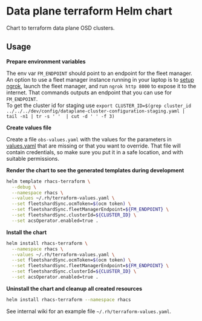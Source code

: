 # Data plane terraform Helm chart

Chart to terraform data plane OSD clusters.

## Usage

**Prepare environment variables**

The env var `FM_ENDPOINT` should point to an endpoint for the fleet manager. An option to use a fleet manager instance running in your laptop is to [setup ngrok](https://ngrok.com/docs/getting-started), launch the fleet manager, and run `ngrok http 8000` to expose it to the internet. That commands outputs an endpoint that you can use for `FM_ENDPOINT`.  
To get the cluster id for staging use `export CLUSTER_ID=$(grep cluster_id ../../../dev/config/dataplane-cluster-configuration-staging.yaml | tail -n1 | tr -s ' '  | cut -d ' ' -f 3)`

**Create values file**

Create a file `obs-values.yaml` with the values for the parameters in [values.yaml](./values.yaml) that are missing or that you want to override. That file will contain credentials, so make sure you put it in a safe location, and with suitable permissions. 

**Render the chart to see the generated templates during development**

```bash
helm template rhacs-terraform \
  --debug \
  --namespace rhacs \
  --values ~/.rh/terraform-values.yaml \
  --set fleetshardSync.ocmToken=$(ocm token) \
  --set fleetshardSync.fleetManagerEndpoint=${FM_ENDPOINT} \
  --set fleetshardSync.clusterId=${CLUSTER_ID} \
  --set acsOperator.enabled=true .
```

**Install the chart** 

```bash
helm install rhacs-terraform \
  --namespace rhacs \
  --values ~/.rh/terraform-values.yaml \
  --set fleetshardSync.ocmToken=$(ocm token) \
  --set fleetshardSync.fleetManagerEndpoint=${FM_ENDPOINT} \
  --set fleetshardSync.clusterId=${CLUSTER_ID} \
  --set acsOperator.enabled=true .
```

**Uninstall the chart and cleanup all created resources**

```bash
helm install rhacs-terraform --namespace rhacs
```

See internal wiki for an example file `~/.rh/terraform-values.yaml`.
